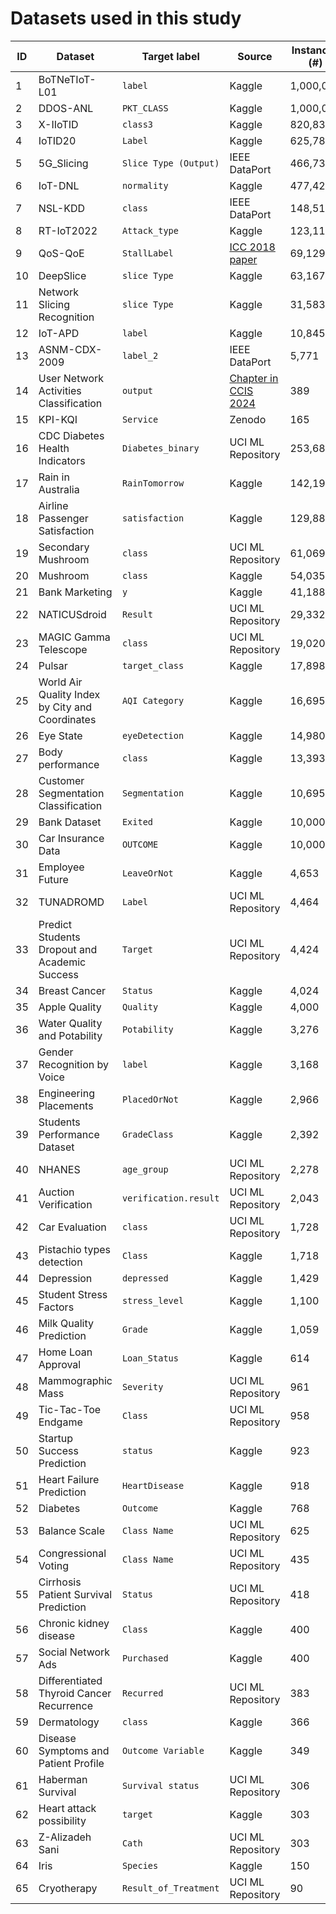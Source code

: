 # Datasets used in this study

| ID | Dataset | Target label | Source | Instances (#) | Features (#) |
|----|---------|--------------|--------|---------------|--------------|
| 1  | BoTNeTIoT-L01 | `label` | Kaggle | 1,000,000 | 23 |
| 2  | DDOS-ANL | `PKT_CLASS` | Kaggle | 1,000,000 | 27 |
| 3  | X-IIoTID | `class3` | Kaggle | 820,834 | 63 |
| 4  | IoTID20 | `Label` | Kaggle | 625,783 | 82 |
| 5  | 5G_Slicing | `Slice Type (Output)` | IEEE DataPort | 466,739 | 8 |
| 6  | IoT-DNL | `normality` | Kaggle | 477,426 | 13 |
| 7  | NSL-KDD | `class` | IEEE DataPort | 148,517 | 41 |
| 8  | RT-IoT2022 | `Attack_type` | Kaggle | 123,117 | 83 |
| 9  | QoS-QoE | `StallLabel` | [ICC 2018 paper](https://doi.org/10.1109/ICC.2018.8422609) | 69,129 | 47 |
| 10 | DeepSlice | `slice Type` | Kaggle | 63,167 | 8 |
| 11 | Network Slicing Recognition | `slice Type` | Kaggle | 31,583 | 16 |
| 12 | IoT-APD | `label` | Kaggle | 10,845 | 15 |
| 13 | ASNM-CDX-2009 | `label_2` | IEEE DataPort | 5,771 | 874 |
| 14 | User Network Activities Classification | `output` | [Chapter in CCIS 2024](https://doi.org/10.1007/978-3-031-51135-6_11) | 389 | 21 |
| 15 | KPI-KQI | `Service` | Zenodo | 165 | 13 |
| 16 | CDC Diabetes Health Indicators | `Diabetes_binary` | UCI ML Repository | 253,680 | 21 |
| 17 | Rain in Australia | `RainTomorrow` | Kaggle | 142,193 | 22 |
| 18 | Airline Passenger Satisfaction | `satisfaction` | Kaggle | 129,880 | 24 |
| 19 | Secondary Mushroom | `class` | UCI ML Repository | 61,069 | 20 |
| 20 | Mushroom | `class` | Kaggle | 54,035 | 8 |
| 21 | Bank Marketing | `y` | Kaggle | 41,188 | 20 |
| 22 | NATICUSdroid | `Result` | UCI ML Repository | 29,332 | 86 |
| 23 | MAGIC Gamma Telescope | `class` | UCI ML Repository | 19,020 | 10 |
| 24 | Pulsar | `target_class` | Kaggle | 17,898 | 8 |
| 25 | World Air Quality Index by City and Coordinates | `AQI Category` | Kaggle | 16,695 | 13 |
| 26 | Eye State | `eyeDetection` | Kaggle | 14,980 | 14 |
| 27 | Body performance | `class` | Kaggle | 13,393 | 11 |
| 28 | Customer Segmentation Classification | `Segmentation` | Kaggle | 10,695 | 10 |
| 29 | Bank Dataset | `Exited` | Kaggle | 10,000 | 13 |
| 30 | Car Insurance Data | `OUTCOME` | Kaggle | 10,000 | 18 |
| 31 | Employee Future | `LeaveOrNot` | Kaggle | 4,653 | 8 |
| 32 | TUNADROMD | `Label` | UCI ML Repository | 4,464 | 241 |
| 33 | Predict Students Dropout and Academic Success | `Target` | UCI ML Repository | 4,424 | 36 |
| 34 | Breast Cancer | `Status` | Kaggle | 4,024 | 15 |
| 35 | Apple Quality | `Quality` | Kaggle | 4,000 | 8 |
| 36 | Water Quality and Potability | `Potability` | Kaggle | 3,276 | 9 |
| 37 | Gender Recognition by Voice | `label` | Kaggle | 3,168 | 20 |
| 38 | Engineering Placements | `PlacedOrNot` | Kaggle | 2,966 | 7 |
| 39 | Students Performance Dataset | `GradeClass` | Kaggle | 2,392 | 14 |
| 40 | NHANES | `age_group` | UCI ML Repository | 2,278 | 9 |
| 41 | Auction Verification | `verification.result` | UCI ML Repository | 2,043 | 8 |
| 42 | Car Evaluation | `class` | UCI ML Repository | 1,728 | 6 |
| 43 | Pistachio types detection | `Class` | Kaggle | 1,718 | 16 |
| 44 | Depression | `depressed` | Kaggle | 1,429 | 22 |
| 45 | Student Stress Factors | `stress_level` | Kaggle | 1,100 | 20 |
| 46 | Milk Quality Prediction | `Grade` | Kaggle | 1,059 | 7 |
| 47 | Home Loan Approval | `Loan_Status` | Kaggle | 614 | 12 |
| 48 | Mammographic Mass | `Severity` | UCI ML Repository | 961 | 5 |
| 49 | Tic-Tac-Toe Endgame | `Class` | UCI ML Repository | 958 | 9 |
| 50 | Startup Success Prediction | `status` | Kaggle | 923 | 48 |
| 51 | Heart Failure Prediction | `HeartDisease` | Kaggle | 918 | 11 |
| 52 | Diabetes | `Outcome` | Kaggle | 768 | 8 |
| 53 | Balance Scale | `Class Name` | UCI ML Repository | 625 | 4 |
| 54 | Congressional Voting | `Class Name` | UCI ML Repository | 435 | 16 |
| 55 | Cirrhosis Patient Survival Prediction | `Status` | UCI ML Repository | 418 | 19 |
| 56 | Chronic kidney disease | `Class` | Kaggle | 400 | 13 |
| 57 | Social Network Ads | `Purchased` | Kaggle | 400 | 2 |
| 58 | Differentiated Thyroid Cancer Recurrence | `Recurred` | UCI ML Repository | 383 | 16 |
| 59 | Dermatology | `class` | Kaggle | 366 | 34 |
| 60 | Disease Symptoms and Patient Profile | `Outcome Variable` | Kaggle | 349 | 9 |
| 61 | Haberman Survival | `Survival status` | UCI ML Repository | 306 | 3 |
| 62 | Heart attack possibility | `target` | Kaggle | 303 | 13 |
| 63 | Z-Alizadeh Sani | `Cath` | UCI ML Repository | 303 | 55 |
| 64 | Iris | `Species` | Kaggle | 150 | 5 |
| 65 | Cryotherapy | `Result_of_Treatment` | UCI ML Repository | 90 | 6 |
